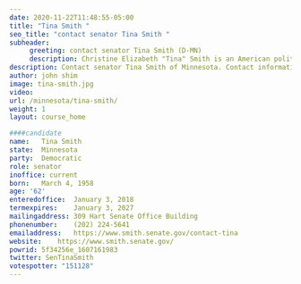 ```yaml
---
date: 2020-11-22T11:48:55-05:00
title: "Tina Smith "
seo_title: "contact senator Tina Smith "
subheader:
     greeting: contact senator Tina Smith (D-MN) 
     description: Christine Elizabeth "Tina" Smith is an American politician and former businesswoman serving as the junior United States senator from Minnesota since 2018. She is a member of the Minnesota Democratic–Farmer–Labor Party, an affiliate of the Democratic Party.
description: Contact senator Tina Smith of Minnesota. Contact information for Tina Smith includes email address, phone number, and mailing address.
author: john shim
image: tina-smith.jpg
video:
url: /minnesota/tina-smith/
weight: 1
layout: course_home

####candidate
name:	Tina Smith
state:	Minnesota
party:	Democratic
role: senator
inoffice: current
born:	March 4, 1958
age: '62'
enteredoffice:	January 3, 2018
termexpires:	January 3, 2027
mailingaddress:	309 Hart Senate Office Building
phonenumber:	(202) 224-5641
emailaddress:	https://www.smith.senate.gov/contact-tina
website:	https://www.smith.senate.gov/
powrid: 5f34256e_1607161983
twitter: SenTinaSmith
votespotter: "151128"
---
```




